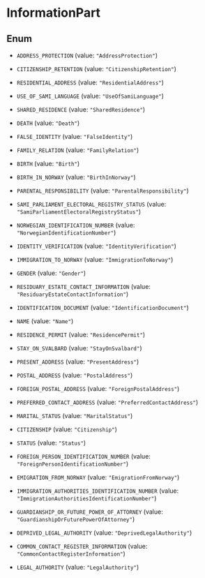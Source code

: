 

# InformationPart

## Enum


* `ADDRESS_PROTECTION` (value: `"AddressProtection"`)

* `CITIZENSHIP_RETENTION` (value: `"CitizenshipRetention"`)

* `RESIDENTIAL_ADDRESS` (value: `"ResidentialAddress"`)

* `USE_OF_SAMI_LANGUAGE` (value: `"UseOfSamiLanguage"`)

* `SHARED_RESIDENCE` (value: `"SharedResidence"`)

* `DEATH` (value: `"Death"`)

* `FALSE_IDENTITY` (value: `"FalseIdentity"`)

* `FAMILY_RELATION` (value: `"FamilyRelation"`)

* `BIRTH` (value: `"Birth"`)

* `BIRTH_IN_NORWAY` (value: `"BirthInNorway"`)

* `PARENTAL_RESPONSIBILITY` (value: `"ParentalResponsibility"`)

* `SAMI_PARLIAMENT_ELECTORAL_REGISTRY_STATUS` (value: `"SamiParliamentElectoralRegistryStatus"`)

* `NORWEGIAN_IDENTIFICATION_NUMBER` (value: `"NorwegianIdentificationNumber"`)

* `IDENTITY_VERIFICATION` (value: `"IdentityVerification"`)

* `IMMIGRATION_TO_NORWAY` (value: `"ImmigrationToNorway"`)

* `GENDER` (value: `"Gender"`)

* `RESIDUARY_ESTATE_CONTACT_INFORMATION` (value: `"ResiduaryEstateContactInformation"`)

* `IDENTIFICATION_DOCUMENT` (value: `"IdentificationDocument"`)

* `NAME` (value: `"Name"`)

* `RESIDENCE_PERMIT` (value: `"ResidencePermit"`)

* `STAY_ON_SVALBARD` (value: `"StayOnSvalbard"`)

* `PRESENT_ADDRESS` (value: `"PresentAddress"`)

* `POSTAL_ADDRESS` (value: `"PostalAddress"`)

* `FOREIGN_POSTAL_ADDRESS` (value: `"ForeignPostalAddress"`)

* `PREFERRED_CONTACT_ADDRESS` (value: `"PreferredContactAddress"`)

* `MARITAL_STATUS` (value: `"MaritalStatus"`)

* `CITIZENSHIP` (value: `"Citizenship"`)

* `STATUS` (value: `"Status"`)

* `FOREIGN_PERSON_IDENTIFICATION_NUMBER` (value: `"ForeignPersonIdentificationNumber"`)

* `EMIGRATION_FROM_NORWAY` (value: `"EmigrationFromNorway"`)

* `IMMIGRATION_AUTHORITIES_IDENTIFICATION_NUMBER` (value: `"ImmigrationAuthoritiesIdentificationNumber"`)

* `GUARDIANSHIP_OR_FUTURE_POWER_OF_ATTORNEY` (value: `"GuardianshipOrFuturePowerOfAttorney"`)

* `DEPRIVED_LEGAL_AUTHORITY` (value: `"DeprivedLegalAuthority"`)

* `COMMON_CONTACT_REGISTER_INFORMATION` (value: `"CommonContactRegisterInformation"`)

* `LEGAL_AUTHORITY` (value: `"LegalAuthority"`)



